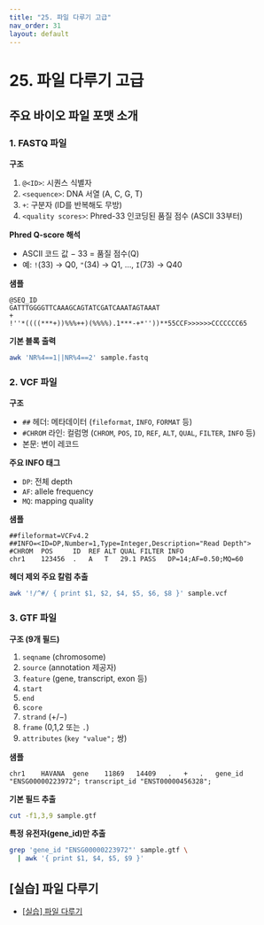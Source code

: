 ```yaml
---
title: "25. 파일 다루기 고급"
nav_order: 31
layout: default
---
```


# 25. 파일 다루기 고급

## 주요 바이오 파일 포맷 소개

### 1. FASTQ 파일

**구조**  
1. `@<ID>`: 시퀀스 식별자  
2. `<sequence>`: DNA 서열 (A, C, G, T)  
3. `+`: 구분자 (ID를 반복해도 무방)  
4. `<quality scores>`: Phred-33 인코딩된 품질 점수 (ASCII 33부터)

**Phred Q-score 해석**  
- ASCII 코드 값 − 33 = 품질 점수(Q)  
- 예: `!`(33) → Q0, `"`(34) → Q1, …, `I`(73) → Q40  

**샘플**  
```text
@SEQ_ID
GATTTGGGGTTCAAAGCAGTATCGATCAAATAGTAAAT
+
!''*((((***+))%%%++)(%%%%).1***-+*''))**55CCF>>>>>>CCCCCCC65
````

**기본 블록 출력**

```bash
awk 'NR%4==1||NR%4==2' sample.fastq
```



### 2. VCF 파일

**구조**

* `##` 헤더: 메타데이터 (`fileformat`, `INFO`, `FORMAT` 등)
* `#CHROM` 라인: 컬럼명 (`CHROM`, `POS`, `ID`, `REF`, `ALT`, `QUAL`, `FILTER`, `INFO` 등)
* 본문: 변이 레코드

**주요 INFO 태그**

* `DP`: 전체 depth
* `AF`: allele frequency
* `MQ`: mapping quality

**샘플**

```text
##fileformat=VCFv4.2
##INFO=<ID=DP,Number=1,Type=Integer,Description="Read Depth">
#CHROM  POS     ID  REF ALT QUAL FILTER INFO
chr1    123456  .   A   T   29.1 PASS   DP=14;AF=0.50;MQ=60
```

**헤더 제외 주요 칼럼 추출**

```bash
awk '!/^#/ { print $1, $2, $4, $5, $6, $8 }' sample.vcf
```


### 3. GTF 파일

**구조 (9개 필드)**

1. `seqname` (chromosome)
2. `source` (annotation 제공자)
3. `feature` (gene, transcript, exon 등)
4. `start`
5. `end`
6. `score`
7. `strand` (+/−)
8. `frame` (0,1,2 또는 `.`)
9. `attributes` (`key "value";` 쌍)

**샘플**

```text
chr1    HAVANA  gene    11869   14409   .   +   .   gene_id "ENSG00000223972"; transcript_id "ENST00000456328";
```

**기본 필드 추출**

```bash
cut -f1,3,9 sample.gtf
```

**특정 유전자(gene\_id)만 추출**

```bash
grep 'gene_id "ENSG00000223972"' sample.gtf \
  | awk '{ print $1, $4, $5, $9 }'
```


## [실습] 파일 다루기

* [[실습] 파일 다루기](training/parsing.md)
